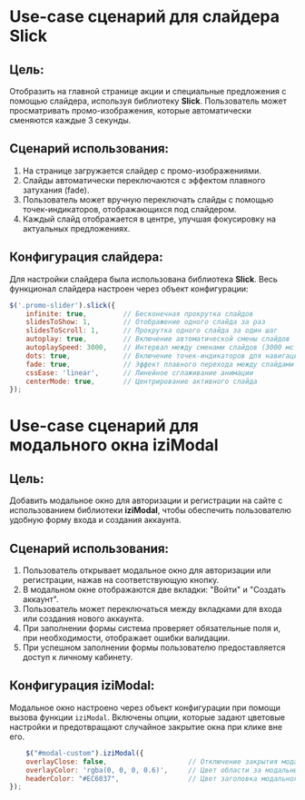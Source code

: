 # Use-case сценарий для слайдера Slick

## Цель:
Отобразить на главной странице акции и специальные предложения с помощью слайдера, используя библиотеку **Slick**. Пользователь может просматривать промо-изображения, которые автоматически сменяются каждые 3 секунды.

## Сценарий использования:
1. На странице загружается слайдер с промо-изображениями.
2. Слайды автоматически переключаются с эффектом плавного затухания (fade).
3. Пользователь может вручную переключать слайды с помощью точек-индикаторов, отображающихся под слайдером.
4. Каждый слайд отображается в центре, улучшая фокусировку на актуальных предложениях.

## Конфигурация слайдера:
Для настройки слайдера была использована библиотека **Slick**. Весь функционал слайдера настроен через объект конфигурации:

```javascript
$('.promo-slider').slick({
    infinite: true,         // Бесконечная прокрутка слайдов
    slidesToShow: 1,        // Отображение одного слайда за раз
    slidesToScroll: 1,      // Прокрутка одного слайда за один шаг
    autoplay: true,         // Включение автоматической смены слайдов
    autoplaySpeed: 3000,    // Интервал между сменами слайдов (3000 мс = 3 секунды)
    dots: true,             // Включение точек-индикаторов для навигации
    fade: true,             // Эффект плавного перехода между слайдами
    cssEase: 'linear',      // Линейное сглаживание анимации
    centerMode: true,       // Центрирование активного слайда
});
```

# Use-case сценарий для модального окна iziModal

## Цель:
Добавить модальное окно для авторизации и регистрации на сайте с использованием библиотеки **iziModal**, чтобы обеспечить пользователю удобную форму входа и создания аккаунта.

## Сценарий использования:
1. Пользователь открывает модальное окно для авторизации или регистрации, нажав на соответствующую кнопку.
2. В модальном окне отображаются две вкладки: "Войти" и "Создать аккаунт".
3. Пользователь может переключаться между вкладками для входа или создания нового аккаунта.
4. При заполнении формы система проверяет обязательные поля и, при необходимости, отображает ошибки валидации.
5. При успешном заполнении формы пользователю предоставляется доступ к личному кабинету.

## Конфигурация iziModal:
Модальное окно настроено через объект конфигурации при помощи вызова функции `iziModal`. Включены опции, которые задают цветовые настройки и предотвращают случайное закрытие окна при клике вне его.

```javascript
    $("#modal-custom").iziModal({
    overlayClose: false,                    // Отключение закрытия модального окна при клике вне области действия
    overlayColor: 'rgba(0, 0, 0, 0.6)',     // Цвет области за модальным окном
    headerColor: "#EC6037",                 // Цвет заголовка модального окна
});
```
